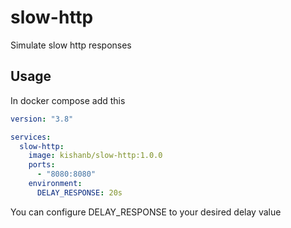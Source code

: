 # slow-http
Simulate slow http responses

## Usage

In docker compose add this

```yaml
version: "3.8"

services:
  slow-http:
    image: kishanb/slow-http:1.0.0
    ports:
      - "8080:8080"
    environment:
      DELAY_RESPONSE: 20s
```

You can configure DELAY_RESPONSE to your desired delay value